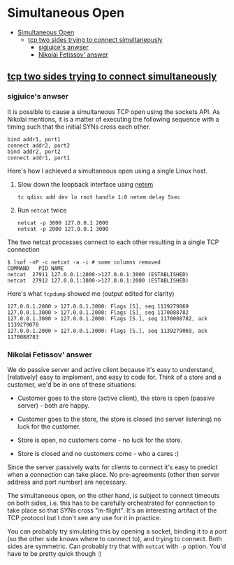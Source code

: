 # Simultaneous Open

- [Simultaneous Open](#simultaneous-open)
  - [tcp two sides trying to connect simultaneously](#tcp-two-sides-trying-to-connect-simultaneously)
    - [sigjuice's anwser](#sigjuices-anwser)
    - [Nikolai Fetissov' answer](#nikolai-fetissov-answer)

## [tcp two sides trying to connect simultaneously](https://stackoverflow.com/questions/2231283/tcp-two-sides-trying-to-connect-simultaneously)

### sigjuice's anwser

It is possible to cause a simultaneous TCP open using the sockets API. As Nikolai mentions, it is a matter of executing the following sequence with a timing such that the initial SYNs cross each other.

    bind addr1, port1
    connect addr2, port2
    bind addr2, port2
    connect addr1, port1

Here's how I achieved a simultaneous open using a single Linux host.

1. Slow down the loopback interface using [netem](http://www.linuxfoundation.org/collaborate/workgroups/networking/netem)

       tc qdisc add dev lo root handle 1:0 netem delay 5sec

2. Run `netcat` twice

       netcat -p 3000 127.0.0.1 2000
       netcat -p 2000 127.0.0.1 3000

The two netcat processes connect to each other resulting in a single TCP connection

    $ lsof -nP -c netcat -a -i # some columns removed 
    COMMAND   PID NAME
    netcat  27911 127.0.0.1:2000->127.0.0.1:3000 (ESTABLISHED)
    netcat  27912 127.0.0.1:3000->127.0.0.1:2000 (ESTABLISHED)

Here's what `tcpdump` showed me (output edited for clarity)

    127.0.0.1.2000 > 127.0.0.1.3000: Flags [S], seq 1139279069
    127.0.0.1.3000 > 127.0.0.1.2000: Flags [S], seq 1170088782
    127.0.0.1.3000 > 127.0.0.1.2000: Flags [S.], seq 1170088782, ack 1139279070
    127.0.0.1.2000 > 127.0.0.1.3000: Flags [S.], seq 1139279069, ack 1170088783

### Nikolai Fetissov' answer

We do passive server and active client because it's easy to understand, [relatively] easy to implement, and easy to code for. Think of a store and a customer, we'd be in one of these situations:

- Customer goes to the store (active client), the store is open (passive server) - both are happy.

- Customer goes to the store, the store is closed (no server listening) no luck for the customer.

- Store is open, no customers come - no luck for the store.

- Store is closed and no customers come - who a cares :)

Since the server passively waits for clients to connect it's easy to predict when a connection can take place. No pre-agreements (other then server address and port number) are necessary.

The simultaneous open, on the other hand, is subject to connect timeouts on both sides, i.e. this has to be carefully orchestrated for connection to take place so that SYNs cross "in-flight". It's an interesting artifact of the TCP protocol but I don't see any use for it in practice.

You can probably try simulating this by opening a socket, binding it to a port (so the other side knows where to connect to), and trying to connect. Both sides are symmetric. Can probably try that with `netcat` with `-p` option. You'd have to be pretty quick though :)
